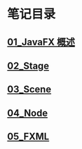 # 笔记目录

## [01_JavaFX 概述](./readme/01_JavaFX%20概述.md)

## [02_Stage](./readme/02_Stage.md)

## [03_Scene](./readme/03_Scene.md)

## [04_Node](./readme/04_Node.md)

## [05_FXML](./readme/05_FXML.md)